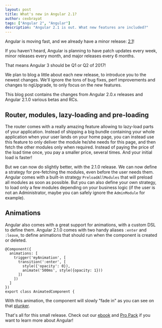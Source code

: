 ```yaml
---
layout: post
title: What's new in Angular 2.1?
author: cexbrayat
tags: ["Angular 2", "Angular"]
description: "Angular 2.1 is out. What new features are included?"
---
```


Angular is moving fast, and we already have a minor release: [2.1](https://github.com/angular/angular/blob/master/CHANGELOG.md#210-incremental-metamorphosis-2016-10-12)!

If you haven't heard, Angular is planning to have patch updates every week,
minor releases every month, and major releases every 6 months.

That means Angular 3 should be Q1 or Q2 of 2017!

We plan to blog a little about each new release,
to introduce you to the newest changes.
We'll ignore the tons of bug fixes, perf improvements and changes to ngUpgrade,
to only focus on the new features.

This blog post contains the changes from Angular 2.0.x releases
and Angular 2.1.0 various betas and RCs.

## Router, modules, lazy-loading and pre-loading

The router comes with a really amazing feature
allowing to lazy-load parts of your application.
Instead of shipping a big bundle containing your whole application when your user lands on your home page,
you can instead use this feature to only deliver the module he/she needs for this page,
and then fetch the other modules only when required.
Instead of paying the price of the load time once,
you pay a smaller price, several times. And your initial load is faster!

But we can now do slightly better, with the 2.1.0 release.
We can now define a strategy for pre-fetching the modules, even before the user needs them.
Angular comes with a built-in strategy `PreloadAllModules` that will preload all modules as soon as possible.
But you can also define your own strategy, to load only a few modules depending on your business logic
(if the user is not an Administrator, maybe you can safely ignore the `AdminModule` for example).

## Animations

Angular also comes with a great support for animations,
with a custom DSL to define them.
Angular 2.1.0 comes with two handy aliases `:enter` and `:leave`,
to define animations that should run when the component is created or deleted.

    @Component({
      animations: [
        trigger('myAnimation', [
          transition(':enter', [
            style({'opacity': 0}),
            animate('500ms', style({opacity: 1}))
          ])
        ])
      ]
    })
    export class AnimatedComponent {

With this animation, the component will slowly "fade in"
as you can see on that [plunker](http://plnkr.co/edit/3Y0ODbdFiCkh6XGrxFRA?p=preview).

That's all for this small release.
Check out our [ebook](https://books.ninja-squad.com) and [Pro Pack](https://angular2-exercises.ninja-squad.com/) if you want to learn more about Angular!
